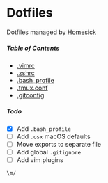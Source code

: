 # Dotfiles
Dotfiles managed by [Homesick](https://github.com/technicalpickles/homesick)

##### Table of Contents

- [.vimrc](https://github.com/Ghosh/dotfiles/blob/master/home/.vimrc)
- [.zshrc](https://github.com/Ghosh/dotfiles/blob/master/home/.zshrc)
- [.bash_profile](https://github.com/Ghosh/dotfiles/blob/master/home/.bash_profile)
- [.tmux.conf](https://github.com/Ghosh/dotfiles/blob/master/home/.tmux.conf)
- [.gitconfig](https://github.com/Ghosh/dotfiles/blob/master/home/.gitconfig)

##### Todo
- [x] Add `.bash_profile`
- [ ] Add `.osx` macOS defaults
- [ ] Move exports to separate file
- [ ] Add global `.gitignore`
- [ ] Add vim plugins

```
\m/
```
